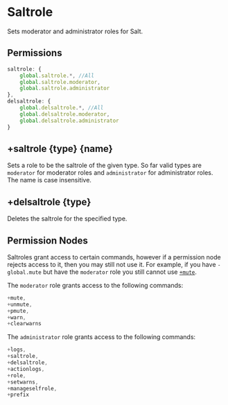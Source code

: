 # Saltrole
Sets moderator and administrator roles for Salt.
## Permissions
```js
saltrole: {
    global.saltrole.*, //All
    global.saltrole.moderator,
    global.saltrole.administrator
},
delsaltrole: {
    global.delsaltrole.*, //All
    global.delsaltrole.moderator,
    global.delsaltrole.administrator
}
```
## +saltrole {type} {name}
Sets a role to be the saltrole of the given type. So far valid types are `moderator` for moderator roles and `administrator` for administrator roles. The name is case insensitive.
## +delsaltrole {type}
Deletes the saltrole for the specified type.
## Permission Nodes
Saltroles grant access to certain commands, however if a permission node rejects access to it, then you may still not use it. For example, if you have `-global.mute` but have the `moderator` role you still cannot use [`+mute`](./mute.md).

The `moderator` role grants access to the following commands:
```js
+mute,
+unmute,
+pmute,
+warn,
+clearwarns
```
The `administrator` role grants access to the following commands:
```js
+logs,
+saltrole,
+delsaltrole,
+actionlogs,
+role,
+setwarns,
+manageselfrole,
+prefix
```